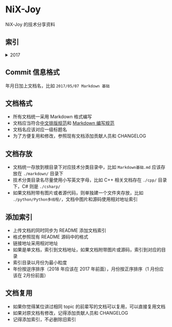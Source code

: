 # NiX-Joy

NiX-Joy 的技术分享资料

## 索引

<details>
    <summary>2017</summary>
    <details>
        <summary>05</summary>
        <a href="markdown/Markdown基础.md">Markdown 基础</a>
    </details>
</details>

## Commit 信息格式

年月日加上文档名，比如 `2017/05/07 Markdown 基础`

## 文档格式

* 所有文档统一采用 Markdown 格式编写
* 文档应当符合[中文排版规范](https://github.com/sparanoid/chinese-copywriting-guidelines)和 [Markdown 编写规范](https://github.com/DavidAnson/markdownlint/blob/master/doc/Rules.md)
* 文档名应该对应一级标题名
* 为了方便复用和修改，参照现有文档添加贡献人员和 CHANGELOG

## 文档存放

* 文档统一存放到根目录下对应技术分类目录中，比如 `Markdown基础.md` 应该存放在 `./markdown/` 目录下
* 技术分类目录名尽量使用小写英文字母，比如 C++ 相关文档存在 `./cpp/` 目录下，C# 则是 `./csharp/`
* 如果文档附带有图片或者源代码，则单独建一个文件夹存放，比如 `./python/Python多线程/`，文档中图片和源码使用相对地址索引

## 添加索引

* 上传文档的同时同步为 README 添加文档索引
* 格式参照现有 README 源码中的格式
* 链接地址采用相对地址
* 如果是单文档，索引到文档地址，如果文档附带图片或源码，索引到对应的目录
* 索引目录以月份为最小粒度
* 年份按逆序排序（2018 年应该在 2017 年前面），月份按正序排序（1 月份应该在 2月份前面）

## 文档复用

* 如果你觉得某位讲过相同 topic 的前辈写的文档可以复用，可以直接复用文档
* 如果对原文档有修改，记得添加贡献人员和 CHANGELOG
* 记得添加索引，不必删除旧索引